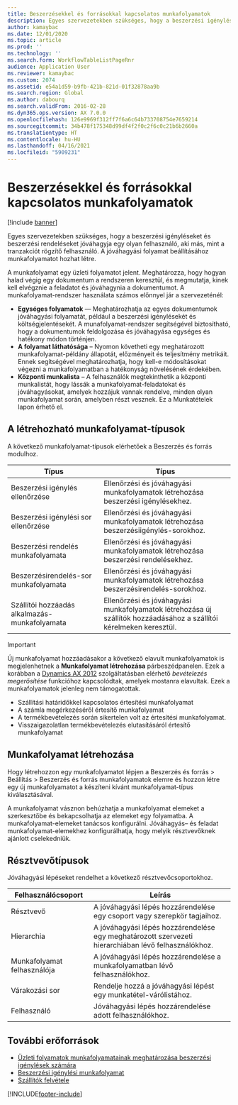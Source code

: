 ```yaml
---
title: Beszerzésekkel és forrásokkal kapcsolatos munkafolyamatok
description: Egyes szervezetekben szükséges, hogy a beszerzési igényléseket és beszerzési rendeléseket jóváhagyja egy olyan felhasználó, aki más, mint a tranzakciót rögzítő felhasználó. A jóváhagyási folyamat beállításához munkafolyamatot hozhat létre.
author: kamaybac
ms.date: 12/01/2020
ms.topic: article
ms.prod: ''
ms.technology: ''
ms.search.form: WorkflowTableListPageRnr
audience: Application User
ms.reviewer: kamaybac
ms.custom: 2074
ms.assetid: e54a1d59-b9fb-421b-821d-01f32878aa9b
ms.search.region: Global
ms.author: dabourq
ms.search.validFrom: 2016-02-28
ms.dyn365.ops.version: AX 7.0.0
ms.openlocfilehash: 126e9969f312ff7f6a6c64b733708754e7659214
ms.sourcegitcommit: 34b478f175348d99df4f2f0c2f6c0c21b6b2660a
ms.translationtype: HT
ms.contentlocale: hu-HU
ms.lasthandoff: 04/16/2021
ms.locfileid: "5909231"
---
```

# <a name="procurement-and-sourcing-workflows"></a>Beszerzésekkel és forrásokkal kapcsolatos munkafolyamatok

[!include [banner](../includes/banner.md)]

Egyes szervezetekben szükséges, hogy a beszerzési igényléseket és beszerzési rendeléseket jóváhagyja egy olyan felhasználó, aki más, mint a tranzakciót rögzítő felhasználó. A jóváhagyási folyamat beállításához munkafolyamatot hozhat létre.

A munkafolyamat egy üzleti folyamatot jelent. Meghatározza, hogy hogyan halad végig egy dokumentum a rendszeren keresztül, és megmutatja, kinek kell elvégznie a feladatot és jóváhagynia a dokumentumot. A munkafolyamat-rendszer használata számos előnnyel jár a szervezeténél:

- **Egységes folyamatok** — Meghatározhatja az egyes dokumentumok jóváhagyási folyamatát, például a beszerzési igénylésekét és költségjelentésekét. A munafolyamat-rendszer segítségével biztosítható, hogy a dokumentumok feldolgozása és jóváhagyása egységes és hatékony módon történjen.
- **A folyamat láthatósága** – Nyomon követheti egy meghatározott munkafolyamat-példány állapotát, előzményeit és teljesítmény metrikáit. Ennek segítségével meghatározhatja, hogy kell-e módosításokat végezni a munkafolyamatban a hatékonyság növelésének érdekében.
- **Központi munkalista** – A felhasználók megtekinthetik a központi munkalistát, hogy lássák a munkafolyamat-feladatokat és jóváhagyásokat, amelyek hozzájuk vannak rendelve, minden olyan munkafolyamat során, amelyben részt vesznek. Ez a Munkatételek lapon érhető el.

## <a name="the-types-of-workflows-that-you-can-create"></a> A létrehozható munkafolyamat-típusok

A következő munkafolyamat-típusok elérhetőek a Beszerzés és forrás modulhoz.

| Típus | Típus |
|---|---|
| Beszerzési igénylés ellenőrzése | Ellenőrzési és jóváhagyási munkafolyamatok létrehozása beszerzési igénylésekhez. |
| Beszerzési igénylési sor ellenőrzése | Ellenőrzési és jóváhagyási munkafolyamatok létrehozása beszerzésiigénylés-sorokhoz. |
| Beszerzési rendelés munkafolyamata | Ellenőrzési és jóváhagyási munkafolyamatok létrehozása beszerzési rendelésekhez. |
| Beszerzésirendelés-sor munkafolyamata | Ellenőrzési és jóváhagyási munkafolyamatok létrehozása beszerzésirendelés-sorokhoz. |
| Szállítói hozzáadás alkalmazás-munkafolyamata | Ellenőrzési és jóváhagyási munkafolyamatok létrehozása új szállítók hozzáadásához a szállítói kérelmeken keresztül. |

> [!IMPORTANT]
> Új munkafolyamat hozzáadásakor a következő elavult munkafolyamatok is megjelenhetnek a **Munkafolyamat létrehozása** párbeszédpanelen. Ezek a korábban a [Dynamics AX 2012](/dynamicsax-2012/appuser-itpro/set-up-procurement-and-sourcing-workflows) szolgáltatásban elérhető *bevételezés megerősítése* funkcióhoz kapcsolódtak, amelyek mostanra elavultak. Ezek a munkafolyamatok jelenleg nem támogatottak.
> 
> - Szállítási határidőkkel kapcsolatos értesítési munkafolyamat
> - A számla megérkezéséről értesítő munkafolyamat
> - A termékbevételezés során sikertelen volt az értesítési munkafolyamat.
> - Visszaigazolatlan termékbevételezés elutasításáról értesítő munkafolyamat

## <a name="creating-a-workflow"></a>Munkafolyamat létrehozása

Hogy létrehozzon egy munkafolyamatot lépjen a Beszerzés és forrás &gt; Beállítás &gt; Beszerzés és forrás munkafolyamatok elemre és hozzon létre egy új munkafolyamatot a készíteni kívánt munkafolyamat-típus kiválasztásával. 

A munkafolyamat vásznon behúzhatja a munkafolyamat elemeket a szerkesztőbe és bekapcsolhatja az elemeket egy folyamatba. A munkafolyamat-elemeket tanácsos konfigurálni. Jóváhagyás– és feladat munkafolyamat-elemekhez konfigurálhatja, hogy melyik résztvevőknek ajánlott cselekedniük.

## <a name="types-of-participants"></a>Résztvevőtípusok

Jóváhagyási lépéseket rendelhet a következő résztvevőcsoportokhoz.

| Felhasználócsoport | Leírás |
|---|---|
| Résztvevő | A jóváhagyási lépés hozzárendelése egy csoport vagy szerepkör tagjaihoz. |
| Hierarchia | A jóváhagyási lépés hozzárendelése egy meghatározott szervezeti hierarchiában lévő felhasználókhoz. |
| Munkafolyamat felhasználója | A jóváhagyási lépés hozzárendelése a munkafolyamatban lévő felhasználókhoz. |
| Várakozási sor | Rendelje hozzá a jóváhagyási lépést egy munkatétel-várólistához. |
| Felhasználó | Jóváhagyási lépés hozzárendelése adott felhasználókhoz. |

## <a name="additional-resources"></a>További erőforrások

- [Üzleti folyamatok munkafolyamatainak meghatározása beszerzési igénylések számára](https://www.microsoft.com/download/details.aspx?id=101821)
- [Beszerzési igénylési munkafolyamat](purchase-requisitions-workflow.md)
- [Szállítók felvétele](vendor-onboarding.md)


[!INCLUDE[footer-include](../../includes/footer-banner.md)]